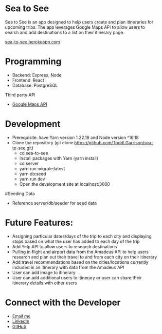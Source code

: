 # Sea to See

Sea to See is an app designed to help users create and plan itineraries for upcoming trips. The app leverages Google Maps API to allow users to search and add destinations to a list on their itinerary page.

<a href="https://sea-to-see.herokuapp.com">sea-to-see.herokuapp.com</a>

# Programming

- Backend: Express, Node
- Frontend: React
- Database: PostgreSQL

Third party API
- <a href="https://developers.google.com/maps" target="_blank">Google Maps API</a> 

# Development

- Prerequisite: have Yarn version 1.22.19 and Node version ^16.18
- Clone the repository (git clone https://github.com/ToddLGarrison/sea-to-see.git)
  - cd sea-to-see
  - Install packages with Yarn (yarn install)
  - cd server
  - yarn run migrate:latest
  - yarn db:seed
  - yarn run dev
  - Open the development site at localhost:3000

#Seeding Data

- Reference server/db/seeder for seed data

# Future Features:

- Assigning particular dates/days of the trip to each city and displaying stops based on what the user has added to each day of the trip
- Add Yelp API to allow users to research destinations
- Pulling in flight and airport data from the Amadeus API to help users research and plan out their travel to and from each city on their itinerary
- Add travel recommendations based on the cities/locations currently included in an itinerary with data from the Amadeus API
- User can add image to itinerary
- User can add additional users to itinerary or user can share their itinerary details with other users


# Connect with the Developer

- <a href="mailto: toddlgarrison@gmail.com">Email me</a>
- <a href="https://www.linkedin.com/in/toddlgarrison/" target="_blank">LinkedIn</a>
- <a href="https://github.com/ToddLGarrison" target="_blank">GitHub</a>
